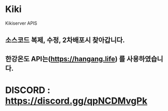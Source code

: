 # Kiki
Kikiserver APIS
## 소스코드 복제, 수정, 2차배포시 찾아갑니다.
## 한강온도 API는(https://hangang.life) 를 사용하였습니다.
# DISCORD : https://discord.gg/qpNCDMvgPk
